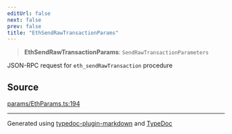 ```yaml
---
editUrl: false
next: false
prev: false
title: "EthSendRawTransactionParams"
---
```


> **EthSendRawTransactionParams**: `SendRawTransactionParameters`

JSON-RPC request for `eth_sendRawTransaction` procedure

## Source

[params/EthParams.ts:194](https://github.com/evmts/tevm-monorepo/blob/main/vm/api/src/params/EthParams.ts#L194)

***
Generated using [typedoc-plugin-markdown](https://www.npmjs.com/package/typedoc-plugin-markdown) and [TypeDoc](https://typedoc.org/)
